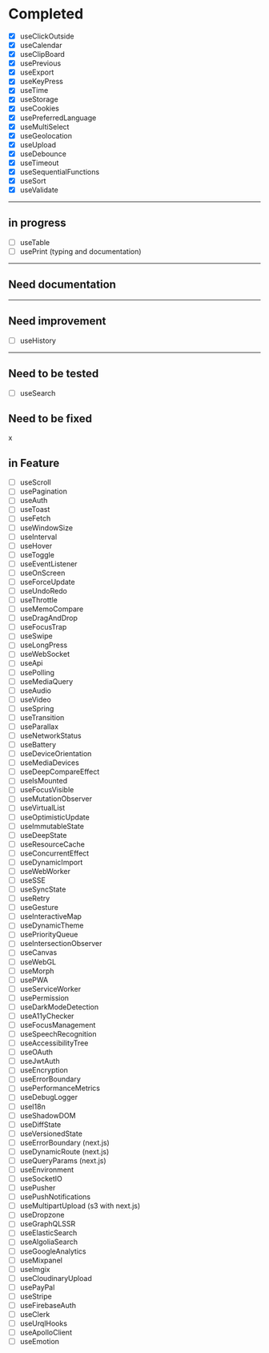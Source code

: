 # Completed

- [x] useClickOutside
- [x] useCalendar
- [x] useClipBoard
- [x] usePrevious
- [x] useExport
- [x] useKeyPress
- [x] useTime
- [x] useStorage
- [x] useCookies
- [x] usePreferredLanguage
- [x] useMultiSelect
- [x] useGeolocation
- [x] useUpload
- [x] useDebounce
- [x] useTimeout
- [x] useSequentialFunctions
- [x] useSort
- [x] useValidate
  
---

## in progress

- [ ] useTable
- [ ] usePrint (typing and documentation)

---

## Need documentation

---

## Need improvement

- [ ] useHistory

---

## Need to be tested

- [ ] useSearch

## Need to be fixed

x

## in Feature

- [ ] useScroll
- [ ] usePagination
- [ ] useAuth
- [ ] useToast
- [ ] useFetch
- [ ] useWindowSize
- [ ] useInterval
- [ ] useHover
- [ ] useToggle
- [ ] useEventListener
- [ ] useOnScreen
- [ ] useForceUpdate
- [ ] useUndoRedo
- [ ] useThrottle
- [ ] useMemoCompare
- [ ] useDragAndDrop
- [ ] useFocusTrap
- [ ] useSwipe
- [ ] useLongPress
- [ ] useWebSocket
- [ ] useApi
- [ ] usePolling
- [ ] useMediaQuery
- [ ] useAudio
- [ ] useVideo
- [ ] useSpring
- [ ] useTransition
- [ ] useParallax
- [ ] useNetworkStatus
- [ ] useBattery
- [ ] useDeviceOrientation
- [ ] useMediaDevices
- [ ] useDeepCompareEffect
- [ ] useIsMounted
- [ ] useFocusVisible
- [ ] useMutationObserver
- [ ] useVirtualList
- [ ] useOptimisticUpdate
- [ ] useImmutableState
- [ ] useDeepState
- [ ] useResourceCache
- [ ] useConcurrentEffect
- [ ] useDynamicImport
- [ ] useWebWorker
- [ ] useSSE
- [ ] useSyncState
- [ ] useRetry
- [ ] useGesture
- [ ] useInteractiveMap
- [ ] useDynamicTheme
- [ ] usePriorityQueue
- [ ] useIntersectionObserver
- [ ] useCanvas
- [ ] useWebGL
- [ ] useMorph
- [ ] usePWA
- [ ] useServiceWorker
- [ ] usePermission
- [ ] useDarkModeDetection
- [ ] useA11yChecker
- [ ] useFocusManagement
- [ ] useSpeechRecognition
- [ ] useAccessibilityTree
- [ ] useOAuth
- [ ] useJwtAuth
- [ ] useEncryption
- [ ] useErrorBoundary
- [ ] usePerformanceMetrics
- [ ] useDebugLogger
- [ ] useI18n
- [ ] useShadowDOM
- [ ] useDiffState
- [ ] useVersionedState
- [ ] useErrorBoundary (next.js)
- [ ] useDynamicRoute (next.js)
- [ ] useQueryParams (next.js)
- [ ] useEnvironment
- [ ] useSocketIO
- [ ] usePusher
- [ ] usePushNotifications
- [ ] useMultipartUpload (s3 with next.js)
- [ ] useDropzone
- [ ] useGraphQLSSR
- [ ] useElasticSearch
- [ ] useAlgoliaSearch
- [ ] useGoogleAnalytics
- [ ] useMixpanel
- [ ] useImgix
- [ ] useCloudinaryUpload
- [ ] usePayPal
- [ ] useStripe
- [ ] useFirebaseAuth
- [ ] useClerk
- [ ] useUrqlHooks
- [ ] useApolloClient
- [ ] useEmotion

